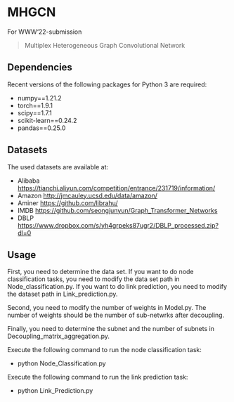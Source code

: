 # MHGCN
For WWW‘22-submission
> Multiplex Heterogeneous Graph Convolutional Network

## Dependencies
Recent versions of the following packages for Python 3 are required:
* numpy==1.21.2
* torch==1.9.1
* scipy==1.7.1
* scikit-learn==0.24.2
* pandas==0.25.0

## Datasets
The used datasets are available at:
* Alibaba https://tianchi.aliyun.com/competition/entrance/231719/information/
* Amazon http://jmcauley.ucsd.edu/data/amazon/
* Aminer https://github.com/librahu/
* IMDB https://github.com/seongjunyun/Graph_Transformer_Networks
* DBLP https://www.dropbox.com/s/yh4grpeks87ugr2/DBLP_processed.zip?dl=0

## Usage
First, you need to determine the data set. If you want to do node classification tasks, you need to modify the data set path in Node_classification.py. If you want to do link prediction, you need to modify the dataset path in Link_prediction.py.

Second, you need to modify the number of weights in Model.py. The number of weights should be the number of sub-netwrks after decoupling.

Finally, you need to determine the subnet and the number of subnets in Decoupling_matrix_aggregation.py.

Execute the following command to run the node classification task:
* python Node_Classification.py

Execute the following command to run the link prediction task:
* python Link_Prediction.py

